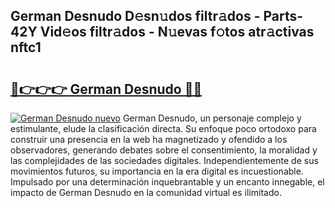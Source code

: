 ## German Desnudo D𝚎sn𝚞dos filtr𝚊dos - Parts-42Y Vid𝚎os filtr𝚊dos - N𝚞evas f𝚘tos atr𝚊ctivas nftc1

# <h2><a href="http://mb4l852.tromn.icu/?c=German+Desnudo">🔗👉👉👉 German Desnudo 🔗🔗</a></h2>

[![German Desnudo nuevo](https://i.imgur.com/pEAQMta.gif)](http://mb4l852.tromn.icu/?c=German+Desnudo)
German Desnudo, un personaje complejo y estimulante, elude la clasificación directa. Su enfoque poco ortodoxo para construir una presencia en la web ha magnetizado y ofendido a los observadores, generando debates sobre el consentimiento, la moralidad y las complejidades de las sociedades digitales. Independientemente de sus movimientos futuros, su importancia en la era digital es incuestionable. Impulsado por una determinación inquebrantable y un encanto innegable, el impacto de German Desnudo en la comunidad virtual es ilimitado.
